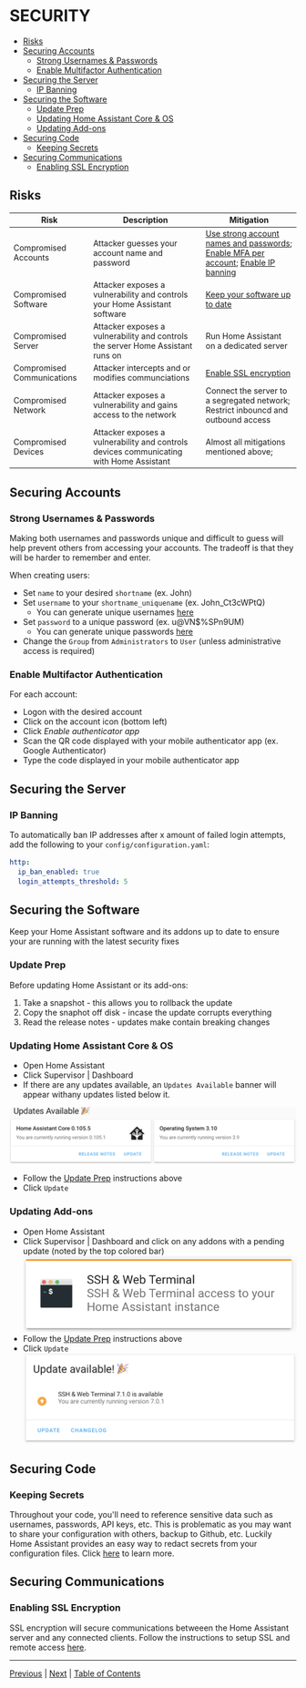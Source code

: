 # SECURITY

- [Risks](#risks)
- [Securing Accounts](#securing-accounts)
  - [Strong Usernames & Passwords](#strong-usernames--passwords)
  - [Enable Multifactor Authentication](#enable-multifactor-authentication)
- [Securing the Server](#securing-the-server)
  - [IP Banning](#ip-banning)
- [Securing the Software](#securing-the-software)
  - [Update Prep](#update-prep)
  - [Updating Home Assistant Core & OS](#updating-home-assistant-core--os)
  - [Updating Add-ons](#updating-add-ons)
- [Securing Code](#securing-code)
  - [Keeping Secrets](#keeping-secrets)
- [Securing Communications](#securing-communications)
  - [Enabling SSL Encryption](#enabling-ssl-encryption)

## Risks

Risk | Description | Mitigation
--|--|--
Compromised Accounts | Attacker guesses your account name and password | [Use strong account names and passwords](security.md#strong-usernames--passwords); [Enable MFA per account](security.md#enable-multifactor-authentication); [Enable IP banning](security.md#ip-banning)
Compromised Software | Attacker exposes a vulnerability and controls your Home Assistant software | [Keep your software up to date](security.md#stay-current)
Compromised Server | Attacker exposes a vulnerability and controls the server Home Assistant runs on | Run Home Assistant on a dedicated server
Compromised Communications | Attacker intercepts and or modifies communciations | [Enable SSL encryption](#enabling-ssl-encryption)
Compromised Network | Attacker exposes a vulnerability and gains access to the network | Connect the server to a segregated network; Restrict inbouncd and outbound access
Compromised Devices | Attacker exposes a vulnerability and controls devices communicating with Home Assistant | Almost all mitigations mentioned above;

## Securing Accounts

### Strong Usernames & Passwords
Making both usernames and passwords unique and difficult to guess will help prevent others from accessing your accounts.  The tradeoff is that they will be harder to remember and enter.

When creating users:
- Set `name` to your desired `shortname` (ex. John)
- Set `username` to your `shortname_uniquename` (ex. John_Ct3cWPtQ)
    - You can generate unique usernames [here](https://www.lastpass.com/username-generator)
- Set `password` to a unique password (ex. u@VN$%SPn9UM)
    - You can generate unique passwords [here](https://www.lastpass.com/password-generator)
- Change the `Group` from `Administrators` to `User` (unless administrative access is required) 

### Enable Multifactor Authentication
For each account:
- Logon with the desired account
- Click on the account icon (bottom left)
- Click *Enable authenticator app*
- Scan the QR code displayed with your mobile authenticator app (ex. Google Authenticator)
- Type the code displayed in your mobile authenticator app

## Securing the Server

### IP Banning
To automatically ban IP addresses after x amount of failed login attempts, add the following to your `config/configuration.yaml`:

```yaml
http:
  ip_ban_enabled: true
  login_attempts_threshold: 5
```

## Securing the Software

Keep your Home Assistant software and its addons up to date to ensure your are running with the latest security fixes

### Update Prep
Before updating Home Assistant or its add-ons:
1. Take a snapshot - this allows you to rollback the update
2. Copy the snaphot off disk - incase the update corrupts everything
3. Read the release notes - updates make contain breaking changes

### Updating Home Assistant Core & OS

- Open Home Assistant
- Click Supervisor | Dashboard
- If there are any updates available, an `Updates Available` banner will appear withany updates listed below it.
  
![Home Assistant Update](../images/update_available.png)
- Follow the [Update Prep](#update-prep) instructions above
- Click `Update`

### Updating Add-ons

- Open Home Assistant
- Click Supervisor | Dashboard and click on any addons with a pending update (noted by the top colored bar)
![Addon Update Available](../images/addon_update_available.png)
- Follow the [Update Prep](#update-prep) instructions above
- Click `Update`
![Addon Update Details](../images/addon_update_details.png)

## Securing Code

### Keeping Secrets

Throughout your code, you'll need to reference sensitive data such as usernames, passwords, API keys, etc.  This is problematic as you may want to share your configuration with others, backup to Github, etc.  Luckily Home Assistant provides an easy way to redact secrets from your configuration files.  Click [here](https://www.home-assistant.io/docs/configuration/secrets/) to learn more.

## Securing Communications

### Enabling SSL Encryption
SSL encryption will secure communications betweeen the Home Assistant server and any connected clients.  Follow the instructions to setup SSL and remote access [here](remote-access.md#duck-dns--lets-encrypt).


***

[Previous](../installation/gui.md) | [Next](backups.md) |
[Table of Contents](../README.md#table-of-contents)